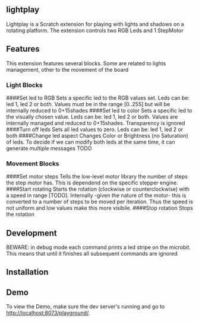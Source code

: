 ## lightplay
Lightplay is a Scratch extension for playing with lights and shadows on a rotating platform. The extension controls two RGB Leds and 1 StepMotor

## Features
This extension features several blocks. Some are related to lights management, other to the movement of the board

### Light Blocks
####Set led to RGB
Sets a specific led to the RGB values set.  Leds can be: led 1, led 2 or both. Values must be in the range [0..255] but will be internally reduced to 0+15shades
####Set led to color
Sets a specific led to the visually chosen value.  Leds can be: led 1, led 2 or both. Values are internally managed and reduced to 0+15shades. Transparency is ignored
####Turn off leds
Sets all led values to zero. Leds can be: led 1, led 2 or both
####Change led aspect
Changes Color or Brightness (no Saturation) of leds. To decide if we can modify both leds at the same time, it can generate multiple messages TODO
### Movement Blocks
####Set motor steps
Tells the low-level motor library the number of steps the step motor has. This is dependend on the specific stepper engine.
####Start rotating
Starts the rotation (clockwise or counterclockwise) with a speed in range [TODO]. Internally -given the nature of the motor- this is converted to a number of steps to be moved per iteration. Thus the speed is not uniform and low values make this more visibile.
####Stop rotation
Stops the rotation

## Development
BEWARE: in debug mode each command prints a led stripe on the microbit. This means that until it finishes all subsequent commands are ignored

## Installation

## Demo
To view the Demo, make sure the dev server's running and go to [http://localhost:8073/playground/](http://localhost:8073/playground/).
